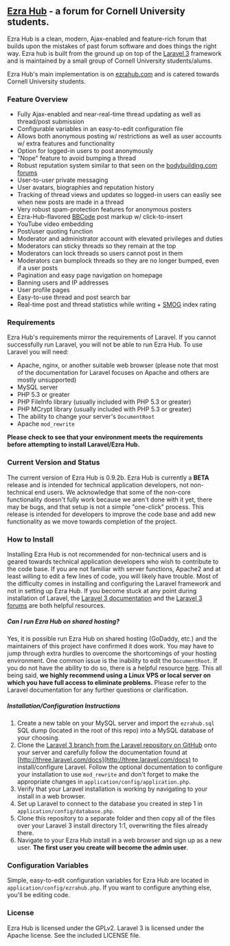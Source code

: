 ## [Ezra Hub](http://ezrahub.com) - a forum for Cornell University students.
Ezra Hub is a clean, modern, Ajax-enabled and feature-rich forum that builds upon the mistakes of past forum software and does things the right way. Ezra hub is built from the ground up on top of the [Laravel 3](http://laravel.com) framework and is maintained by a small group of Cornell University students/alums.

Ezra Hub's main implementation is on [ezrahub.com](http://ezrahub.com) and is catered towards Cornell University students.

### Feature Overview
- Fully Ajax-enabled and near-real-time thread updating as well as thread/post submission
- Configurable variables in an easy-to-edit configuration file
- Allows both anonymous posting w/ restrictions as well as user accounts w/ extra features and functionality
- Option for logged-in users to post anonymously
- "Nope" feature to avoid bumping a thread
- Robust reputation system similar to that seen on the [bodybuilding.com forums](http://forum.bodybuilding.com/faq.php?faq=repuationsystem_faq)
- User-to-user private messaging
- User avatars, biographies and reputation history
- Tracking of thread views and updates so logged-in users can easliy see when new posts are made in a thread
- Very robust spam-protection features for anonymous posters
- Ezra-Hub-flavored [BBCode](http://en.wikipedia.org/wiki/BBCode) post markup w/ click-to-insert
- YouTube video embedding
- Post/user quoting function
- Moderator and administrator account with elevated privileges and duties
- Moderators can sticky threads so they remain at the top
- Moderators can lock threads so users cannot post in them
- Moderators can bumplock threads so they are no longer bumped, even if a user posts
- Pagination and easy page navigation on homepage
- Banning users and IP addresses
- User profile pages
- Easy-to-use thread and post search bar
- Real-time post and thread statistics while writing + [SMOG](http://en.wikipedia.org/wiki/SMOG) index rating

### Requirements
Ezra Hub's requirements mirror the requirements of Laravel. If you cannot successfully run Laravel, you will not be able to run Ezra Hub. To use Laravel you will need:
- Apache, nginx, or another suitable web browser (please note that most of the documentation for Laravel focuses on Apache and others are mostly unsupported)
- MySQL server
- PHP 5.3 or greater
- PHP FileInfo library (usually included with PHP 5.3 or greater)
- PHP MCrypt library (usually included with PHP 5.3 or greater)
- The ability to change your server's `DocumentRoot`
- Apache `mod_rewrite`

**Please check to see that your environment meets the requirements before attempting to install Laravel/Ezra Hub.**

### Current Version and Status
The current version of Ezra Hub is 0.9.2b. Ezra Hub is currently a **BETA** release and is intended for technical application developers, not non-technical end users. We acknowledge that some of the non-core functionality doesn't fully work because we aren't done with it yet, there may be bugs, and that setup is not a simple "one-click" process. This release is intended for developers to improve the code base and add new functionality as we move towards completion of the project.

### How to Install
Installing Ezra Hub is not recommended for non-technical users and is geared towards technical application developers who wish to contribute to the code base. If you are not familiar with server functions, Apache2 and at least willing to edit a few lines of code, you will likely have trouble. Most of the difficulty comes in installing and configuring the Laravel framework and not in setting up Ezra Hub. If you become stuck at any point during installation of Laravel, the [Laravel 3 documentation](http://three.laravel.com/docs) and the [Laravel 3 forums](http://forums.laravel.io/viewforum.php?id=7) are both helpful resources.

##### Can I run Ezra Hub on shared hosting?
Yes, it is possible run Ezra Hub on shared hosting (GoDaddy, etc.) and the maintainers of this project have confirmed it does work. You may have to jump through extra hurdles to overcome the shortcomings of your hosting environment. One common issue is the inability to edit the `DocumentRoot`. If you do not have the ability to do so, there is a helpful resource [here](http://forums.laravel.io/viewtopic.php?id=1258). This all being said, **we highly recommend using a Linux VPS or local server on which you have full access to eliminate problems.** Please refer to the Laravel documentation for any further questions or clarification.

##### Installation/Configuration Instructions
1. Create a new table on your MySQL server and import the `ezrahub.sql` SQL dump (located in the root of this repo) into a MySQL database of your choosing.
2. Clone the [Laravel 3 branch from the Laravel repository on GitHub](https://github.com/laravel/laravel/tree/3.0) onto your server and carefully follow the documentation found at [http://three.laravel.com/docs](http://three.laravel.com/docs) to install/configure Laravel. Follow the optional documentation to configure your installation to use `mod_rewrite` and don't forget to make the appropriate changes in `application/config/application.php`.
3. Verify that your Laravel installation is working by navigating to your install in a web browser.
4. Set up Laravel to connect to the database you created in step 1 in `application/config/database.php`.
4. Clone this repository to a separate folder and then copy all of the files over your Laravel 3 install directory 1:1, overwriting the files already there.
5. Navigate to your Ezra Hub install in a web browser and sign up as a new user. **The first user you create will become the admin user**.

### Configuration Variables
Simple, easy-to-edit configuration variables for Ezra Hub are located in `application/config/ezrahub.php`. If you want to configure anything else, you'll be editing code.

### License
Ezra Hub is licensed under the GPLv2. Laravel 3 is licensed under the Apache license. See the included LICENSE file.
